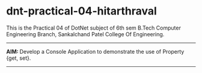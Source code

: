 # dnt-practical-04-hitarthraval
This is the Practical 04 of DotNet subject of 6th sem B.Tech Computer Engineering Branch, Sankalchand Patel College Of Engineering.
<hr>
<b>AIM: </b> Develop a Console Application to demonstrate the use of Property {get, set}.
<br>
<hr>
